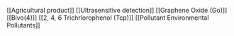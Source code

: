 [[Agricultural product]]
[[Ultrasensitive detection]]
[[Graphene Oxide (Go)]]
[[Bivo(4)]]
[[2, 4, 6 Trichrlorophenol (Tcp)]]
[[Pollutant Environmental Pollutants]]
